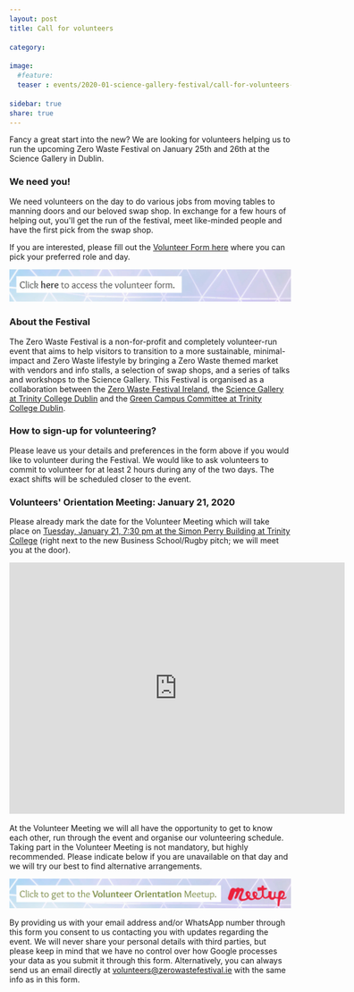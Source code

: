 ```yaml
---
layout: post
title: Call for volunteers

category:

image:
  #feature: 
  teaser : events/2020-01-science-gallery-festival/call-for-volunteers-teaser.jpg

sidebar: true
share: true
---
```


Fancy a great start into the new? We are looking for volunteers helping us to run the upcoming Zero Waste Festival on January 25th and 26th at the Science Gallery in Dublin.

### We need you!
 
We need volunteers on the day to do various jobs from moving tables to manning doors and our beloved swap shop. In exchange for a few hours of helping out, you'll get the run of the festival, meet like-minded people and have the first pick from the swap shop.

If you are interested, please fill out the [Volunteer Form here](/forms/zwf-at-sg-2020) where you can pick your preferred role and day.

[![Volunteer Form](/images/events/2020-01-science-gallery-festival/volunteer-form-button.jpg "Volunteer Form")](/forms/zwf-at-sg-2020)

### About the Festival

The Zero Waste Festival is a non-for-profit and completely volunteer-run event that aims to help visitors to transition to a more sustainable, minimal-impact and Zero Waste lifestyle by bringing a Zero Waste themed market with vendors and info stalls, a selection of swap shops, and a series of talks and workshops to the Science Gallery. This Festival is organised as a collaboration between the [Zero Waste Festival Ireland](/), the [Science Gallery at Trinity College Dublin](https://dublin.sciencegallery.com) and the [Green Campus Committee at Trinity College Dublin](https://www.tcd.ie/provost/sustainability/greencampuscommittee/).

### How to sign-up for volunteering?

Please leave us your details and preferences in the form above if you would like to volunteer during the Festival. We would like to ask volunteers to commit to volunteer for at least 2 hours during any of the two days. The exact shifts will be scheduled closer to the event.

### Volunteers' Orientation Meeting: January 21, 2020

Please already mark the date for the Volunteer Meeting which will take place on [Tuesday, January 21, 7:30 pm at the Simon Perry Building at Trinity College](https://www.meetup.com/Zero-waste-meetup-ireland/events/267853302/) (right next to the new Business School/Rugby pitch; we will meet you at the door). 

<iframe src="https://www.google.com/maps/embed?pb=!1m18!1m12!1m3!1d2381.9439583166463!2d-6.254618684161647!3d53.344259379978645!2m3!1f0!2f0!3f0!3m2!1i1024!2i768!4f13.1!3m3!1m2!1s0x48670e906a304a93%3A0xf9222910b3885741!2sSimon%20Perry%20Building%2C%20Dublin!5e0!3m2!1sen!2sie!4v1578843358456!5m2!1sen!2sie" width="600" height="450" frameborder="0" style="border:0;" allowfullscreen=""></iframe>

At the Volunteer Meeting we will all have the opportunity to get to know each other, run through the event and organise our volunteering schedule. Taking part in the Volunteer Meeting is not mandatory, but highly recommended. Please indicate below if you are unavailable on that day and we will try our best to find alternative arrangements.

[![Meetup](/images/events/2020-01-science-gallery-festival/science-gallery-2020-meetup-link.jpg "Meetup")](https://www.meetup.com/Zero-waste-meetup-ireland/events/267853302/)

By providing us with your email address and/or WhatsApp number through this form you consent to us contacting you with updates regarding the event. We will never share your personal details with third parties, but please keep in mind that we have no control over how Google processes your data as you submit it through this form. Alternatively, you can always send us an email directly at [volunteers@zerowastefestival.ie](mailto:volunteers@zerowastefestival.ie) with the same info as in this form. 